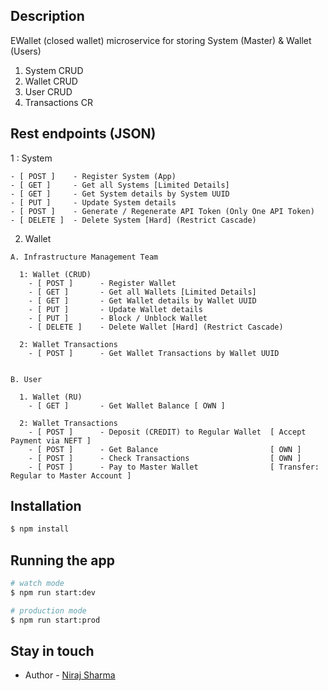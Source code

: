 ## Description

EWallet (closed wallet) microservice for storing System (Master) & Wallet (Users)

1. System CRUD
2. Wallet CRUD
3. User CRUD
4. Transactions CR

## Rest endpoints (JSON)

  1 : System 

    - [ POST ]    - Register System (App)
    - [ GET ]     - Get all Systems [Limited Details]
    - [ GET ]     - Get System details by System UUID
    - [ PUT ]     - Update System details
    - [ POST ]    - Generate / Regenerate API Token (Only One API Token)
    - [ DELETE ]  - Delete System [Hard] (Restrict Cascade)

  2. Wallet 

    A. Infrastructure Management Team
	
      1: Wallet (CRUD)
        - [ POST ]      - Register Wallet
        - [ GET ]       - Get all Wallets [Limited Details]
        - [ GET ]       - Get Wallet details by Wallet UUID 
        - [ PUT ]       - Update Wallet details 
        - [ PUT ]       - Block / Unblock Wallet 
        - [ DELETE ]    - Delete Wallet [Hard] (Restrict Cascade)

      2: Wallet Transactions
        - [ POST ]      - Get Wallet Transactions by Wallet UUID  
        
        
    B. User
      
      1. Wallet (RU)
        - [ GET ]       - Get Wallet Balance [ OWN ]

      2: Wallet Transactions
        - [ POST ]      - Deposit (CREDIT) to Regular Wallet  [ Accept Payment via NEFT ]
        - [ POST ]      - Get Balance                         [ OWN ]
        - [ POST ]      - Check Transactions                  [ OWN ]
        - [ POST ]      - Pay to Master Wallet                [ Transfer: Regular to Master Account ] 

## Installation

```bash
$ npm install
```

## Running the app

```bash
# watch mode
$ npm run start:dev

# production mode
$ npm run start:prod
```

## Stay in touch

- Author - [Niraj Sharma](https://github.com/nirajshar)